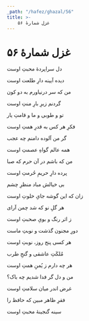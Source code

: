 ```yaml
---
_path: "/hafez/ghazal/56"
title: >-
    غزل شمارهٔ ۵۶
---
```

# غزل شمارهٔ ۵۶

<div class="b" id="bn1"><div class="m1"><p>دل سراپردهٔ محبتِ اوست</p></div>
<div class="m2"><p>دیده آیینه دارِ طلعت اوست</p></div></div>
<div class="b" id="bn2"><div class="m1"><p>من که سر درنیاورم به دو کون</p></div>
<div class="m2"><p>گردنم زیرِ بارِ منتِ اوست</p></div></div>
<div class="b" id="bn3"><div class="m1"><p>تو و طوبی و ما و قامتِ یار</p></div>
<div class="m2"><p>فکرِ هر کس به قدرِ همتِ اوست</p></div></div>
<div class="b" id="bn4"><div class="m1"><p>گر من آلوده دامنم چه عجب</p></div>
<div class="m2"><p>همه عالم گواهِ عصمتِ اوست</p></div></div>
<div class="b" id="bn5"><div class="m1"><p>من که باشم در آن حرم که صبا</p></div>
<div class="m2"><p>پرده دارِ حریمِ حُرمتِ اوست</p></div></div>
<div class="b" id="bn6"><div class="m1"><p>بی خیالش مباد منظرِ چشم</p></div>
<div class="m2"><p>زان که این گوشه جایِ خلوتِ اوست</p></div></div>
<div class="b" id="bn7"><div class="m1"><p>هر گلِ نو که شد چمن آرای</p></div>
<div class="m2"><p>ز اثر رنگ و بویِ صحبتِ اوست</p></div></div>
<div class="b" id="bn8"><div class="m1"><p>دورِ مجنون گذشت و نوبتِ ماست</p></div>
<div class="m2"><p>هر کسی پنج روز، نوبتِ اوست</p></div></div>
<div class="b" id="bn9"><div class="m1"><p>مُلکَتِ عاشقی و گنجِ طرب</p></div>
<div class="m2"><p>هر چه دارم ز یُمنِ همتِ اوست</p></div></div>
<div class="b" id="bn10"><div class="m1"><p>من و دل گر فدا شدیم چه باک؟</p></div>
<div class="m2"><p>غرض اندر میان سلامتِ اوست</p></div></div>
<div class="b" id="bn11"><div class="m1"><p>فقرِ ظاهر مبین که حافظ را</p></div>
<div class="m2"><p>سینه گنجینهٔ محبتِ اوست</p></div></div>
